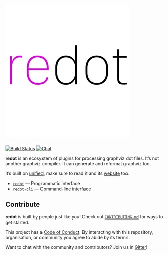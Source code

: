 # ![Redot](logo.svg)

[![Build Status](https://travis-ci.org/redotjs/redot.svg?branch=master)](https://travis-ci.org/redotjs/redot)
[![Chat](https://img.shields.io/gitter/room/redotjs/Lobby.svg)](https://gitter.im/redotjs/Lobby)

**redot** is an ecosystem of plugins for processing graphviz dot files.
It’s not another graphviz compiler. It can generate
and reformat graphviz too.

It’s built on [unified](https://github.com/unifiedjs/unified), make sure to read it and its [website](https://unifiedjs.github.io) too.

* [`redot`](https://github.com/redotjs/redot/tree/master/packages/redot) — Programmatic interface
* [`redot-cli`](https://github.com/redotjs/redot/tree/master/packages/redot-cli) — Command-line interface

## Contribute

**redot** is built by people just like you! Check out
[`CONTRIBUTING.md`](CONTRIBUTING.md) for ways to get started.

This project has a [Code of Conduct](CODE_OF_CONDUCT.md). By interacting with this repository,
organisation, or community you agree to abide by its terms.

Want to chat with the community and contributors? Join us in [Gitter](https://gitter.im/redotjs/Lobby)!
